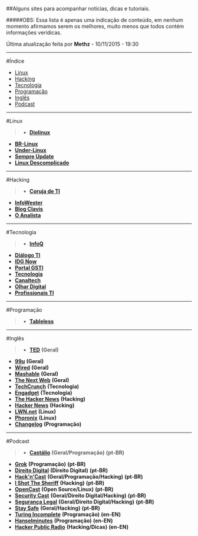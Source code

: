 ##Alguns sites para acompanhar notícias, dicas e tutoriais.  

#####OBS: Essa lista é apenas uma indicação de conteúdo, em nenhum momento afirmamos serem os melhores, muito menos que todos contém informações verídicas.  

Última atualização feita por **Methz** - 10/11/2015 - 19:30
- - -
#Índice

* [Linux](#linux) 
* [Hacking](#hacking)  
* [Tecnologia](#tecnologia)  
* [Programação](#programação)  
* [Inglês](#inglês)  
* [Podcast](#podcast)  

- - -
#Linux  

>* [**Diolinux**](http://www.diolinux.com.br/)  
* [**BR-Linux**](http://br-linux.org/)  
* [**Under-Linux**](https://under-linux.org/)  
* [**Sempre Update**](http://sempreupdate.org/)  
* [**Linux Descomplicado**](http://www.linuxdescomplicado.com.br/)  

- - -
#Hacking  
                              
>* [**Coruja de TI**](http://blog.corujadeti.com.br/)  
* [**InfoWester**](http://www.infowester.com/)
* [**Blog Clavis**](http://www.blog.clavis.com.br/)
* [**O Analista**](http://www.oanalista.com.br/)

- - -
#Tecnologia  
       
>* [**InfoQ**](http://www.infoq.com/br/)  
* [**Diálogo TI**](http://dialogoti.intel.com/)  
* [**IDG Now**](http://idgnow.com.br/)  
* [**Portal GSTI**](http://www.portalgsti.com.br/)
* [**Tecnologia**](http://www.tecnologia.com.pt/)      
* [**Canaltech**](http://canaltech.com.br/)  
* [**Olhar Digital**](http://olhardigital.uol.com.br/)  
* [**Profissionais TI**](http://www.profissionaisti.com.br/)  

- - -
#Programação  

>* [**Tableless**](http://tableless.com.br/)   

- - -
#Inglês  

>* [**TED**](http://www.ted.com/) **(Geral)** 
* [**99u**](http://99u.com/) **(Geral)**  
* [**Wired**](http://www.wired.com/) **(Geral)**  
* [**Mashable**](http://mashable.com/) **(Geral)**  
* [**The Next Web**](http://thenextweb.com/) **(Geral)**
* [**TechCrunch**](http://techcrunch.com/) **(Tecnologia)**  
* [**Engadget**](http://www.engadget.com/)  **(Tecnologia)**
* [**The Hacker News**](http://thehackernews.com/) **(Hacking)**
* [**Hacker News**](https://news.ycombinator.com/news) **(Hacking)**
* [**LWN.net**](http://lwn.net/) **(Linux)**
* [**Phoronix**](http://www.phoronix.com/) **(Linux)**
* [**Changelog**](https://changelog.com/) **(Programação)**  

- - -
#Podcast

>* [**Castálio**](http://castalio.info/) **(Geral/Programação)** **(pt-BR)**  
* [**Grok**](http://www.grokpodcast.com/) **(Programação)** **(pt-BR)**  
* [**Direito Digital**](http://josemilagre.com.br/blog/podcast/) **(Direito Digital)** **(pt-BR)**
* [**Hack'n'Cast**](http://hackncast.org/) **(Geral/Programação/Hacking)** **(pt-BR)**
* [**I Shot The Sheriff**](http://www.naopod.com.br/) **(Hacking)** **(pt-BR)**
* [**OpenCast**](http://tecnologiaaberta.com.br/category/opencast/) **(Open Source/Linux)** **(pt-BR)**
* [**Security Cast**](https://www.youtube.com/user/securitycast)  **(Geral/Direito Digital/Hacking)** **(pt-BR)**
* [**Segurança Legal**](http://www.segurancalegal.com/) **(Geral/Direito Digital/Hacking)** **(pt-BR)**
* [**Stay Safe**](http://www.staysafepodcast.com.br/) **(Geral/Hacking)** **(pt-BR)**
* [**Turing Incomplete**](http://turing.cool/) **(Programação)** **(en-EN)** 
* [**Hanselminutes**](http://hanselminutes.com/) **(Programação)**  **(en-EN)**  
* [**Hacker Public Radio**](http://hackerpublicradio.org/) **(Hacking/Dicas)** **(en-EN)** 
